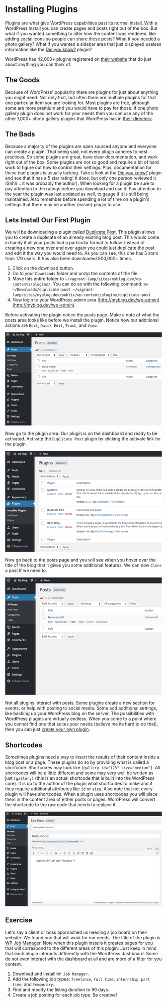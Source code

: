 # Installing Plugins

Plugins are what give WordPress capabilities past its normal install. With a WordPress install you can create pages and posts right out of the box. But what if you wanted something to alter how the content was rendered, like adding social icons so people can share these posts? What if you needed a photo gallery? What if you wanted a sidebar area that just displayed useless information like the [Did you know?](https://wordpress.org/plugins/mm-did-you-know) plugin?

WordPress has 42,000+ plugins registered on [their website](https://wordpress.org/plugins) that do just about anything you can think of.

## The Goods

Because of WordPress' popularity there are plugins for just about anything you might need. Not only that, but often there are multiple plugins for that one particular item you are looking for. Most plugins are free, although some are more premium and you would have to pay for those. If one photo gallery plugin does not work for your needs then you can use any of the other 1,000+ photo gallery plugins that WordPress has in [their directory](https://wordpress.org/plugins/search.php?q=gallery).

## The Bads

Because a majority of the plugins are open sourced anyone and everyone can create a plugin. That being said, not every plugin adheres to best practices. So some plugins are great, have clear documentation, and work right out of the box. Some plugins are not so good and require a lot of hard work to figure out how to control their settings. Plus, documentation for these bad plugins is usually lacking. Take a look at the [Did you know?](https://wordpress.org/plugins/mm-did-you-know) plugin and see that it has a 5 star rating! It does, but only one person reviewed it (Shhh... it was probably the author). When looking for a plugin be sure to pay attention to the ratings before you download and use it. Pay attention to the year the plugin was last updated as well, to gauge if it is still being maintained. Also remember before spending a lot of time on a plugin's settings that there may be another (easier) plugin to use.

## Lets Install Our First Plugin

We will be downloading a plugin called [Duplicate Post](https://wordpress.org/plugins/duplicate-post). This plugin allows you to create a duplicate of an already existing blog post. This would come in handy if all your posts had a particular format to follow. Instead of creating a new one over and over again you could just duplicate the post and edit it the way you would need to. As you can see, this one has 5 stars from 179 users. It has also been downloaded 900,000+ times.

1. Click on the download button.
1. Go to your `Downloads` folder and unzip the contents of the file.
1. Move this entire folder to `~/vagrant-lamp/sites/myblog.dev/wp-contents/plugins/`. You can do so with the following command: `mv ~/Downloads/duplicate-post ~/vagrant-lamp/sites/myblog.dev/public/wp-content/plugins/duplicate-post`
1. Now login to your WordPress admin area [http://myblog.dev/wp-admin](http://myblog.dev/wp-admin).

Before activating the plugin notice the posts page. Make a note of what the posts area looks like before we install the plugin. Notice how our additional actions are `Edit`, `Quick Edit`, `Trash`, and `View`.

![WordPress Post Area](../img/wordpress/install-plugin-01.jpg "WordPress Post Area")

Now go to the plugin area. Our plugin is on the dashboard and ready to be activated. Activate the `Duplicate Post` plugin by clicking the activate link for the plugin.

![WordPress Plugin Install](../img/wordpress/install-plugin-02.jpg "WordPress Plugin Install")

Now go back to the posts page and you will see when you hover over the title of the blog that it gives you some additional features. We can now `Clone` a post if we need to.

![WordPress Adjusted Post Area](../img/wordpress/install-plugin-03.jpg "WordPress Adjusted Post Area")

Not all plugins interact with posts. Some plugins create a new section for events, or help with posting to social media. Some add additional settings, like backing up your WordPress blog on the server. The possibilities with WordPress plugins are virtually endless. When you come to a point where you cannot find one that suites your needs (believe me its hard to do that), then you can just [create your own plugin](https://codex.wordpress.org/Writing_a_Plugin).

## Shortcodes

Sometimes plugins need a way to insert the results of their content inside a blog post or a page. These plugins do so by providing what is called a shortcode. Shortcodes may look like `[gallery id="123" size="medium"]`. All shortcodes will be a little different and some may very well be written as just `[gallery]` (this is an actual shortcode that is built into the WordPress core). It is up to the author of the plugin what shortcodes to make and if they require additional attributes like `id` or `size`. Also note that not every plugin will have shortcodes. When a plugin uses shortcodes you will place them in the content area of either posts or pages. WordPress will convert the shortcode to the raw code that needs to replace it.

![WordPress Shortcode](../img/wordpress/shortcode.jpg "WordPress Shortcode")

## Exercise

Let's say a client or boss approached us needing a job board on their website. We found one that will work for our needs. The title of the plugin is [WP Job Manager](https://wordpress.org/plugins/wp-job-manager). Note when this plugin installs it creates pages for you that will correspond to the different areas of this plugin. Just keep in mind that each plugin interacts differently with the WordPress dashboard. Some do not even interact with the dashboard at all and are more of a filter for you content.

1. Download and install `WP Job Manager`.
1. Add the following job types: `freelance`, `full time`, `internship`, `part time`, and `temporary`.
1. Find and modify the listing duration to 90 days.
1. Create a job posting for each job type. Be creative!
